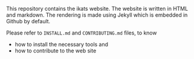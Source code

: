 This repository contains the ikats website.
The website is written in HTML and markdown.
The rendering is made using Jekyll which is embedded in Github by default.

Please refer to `INSTALL.md` and `CONTRIBUTING.md` files, to know
- how to install the necessary tools and
- how to contribute to the web site
